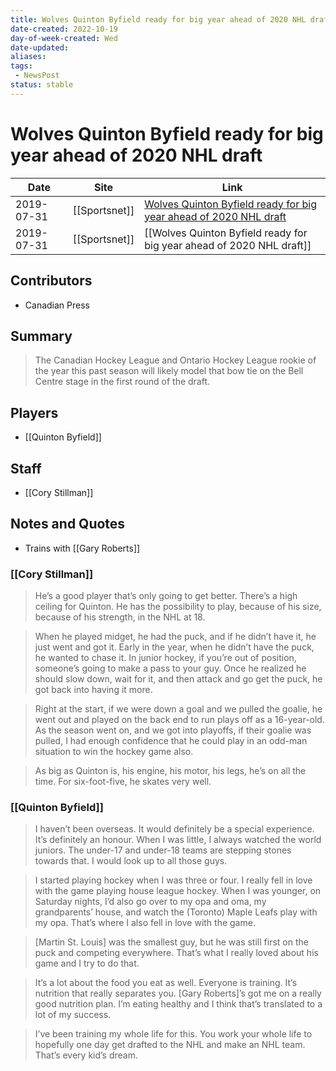 ```yaml
---
title: Wolves Quinton Byfield ready for big year ahead of 2020 NHL draft
date-created: 2022-10-19
day-of-week-created: Wed
date-updated: 
aliases: 
tags:
 - NewsPost
status: stable
---
```


# Wolves Quinton Byfield ready for big year ahead of 2020 NHL draft

| Date       | Site | Link                                                                                                                                                                     |
| ---------- | ---- | ------------------------------------------------------------------------------------------------------------------------------------------------------------------------ |
| 2019-07-31 | [[Sportsnet]]     | [Wolves Quinton Byfield ready for big year ahead of 2020 NHL draft](https://www.sportsnet.ca/hockey/juniors/wolves-quinton-byfield-ready-big-year-ahead-2020-nhl-draft/) |
| 2019-07-31 | [[Sportsnet]] | [[Wolves Quinton Byfield ready for big year ahead of 2020 NHL draft]]

## Contributors
- Canadian Press


## Summary
> The Canadian Hockey League and Ontario Hockey League rookie of the year this past season will likely model that bow tie on the Bell Centre stage in the first round of the draft.




## Players
- [[Quinton Byfield]]


## Staff
- [[Cory Stillman]]


## Notes and Quotes
- Trains with [[Gary Roberts]]

### [[Cory Stillman]]
> He’s a good player that’s only going to get better. There’s a high ceiling for Quinton.
> He has the possibility to play, because of his size, because of his strength, in the NHL at 18.

> When he played midget, he had the puck, and if he didn’t have it, he just went and got it.
> Early in the year, when he didn’t have the puck, he wanted to chase it. In junior hockey, if you’re out of position, someone’s going to make a pass to your guy.
> Once he realized he should slow down, wait for it, and then attack and go get the puck, he got back into having it more.

> Right at the start, if we were down a goal and we pulled the goalie, he went out and played on the back end to run plays off as a 16-year-old.
> As the season went on, and we got into playoffs, if their goalie was pulled, I had enough confidence that he could play in an odd-man situation to win the hockey game also.

> As big as Quinton is, his engine, his motor, his legs, he’s on all the time. For six-foot-five, he skates very well.

### [[Quinton Byfield]]
> I haven’t been overseas. It would definitely be a special experience. It’s definitely an honour.
> When I was little, I always watched the world juniors. The under-17 and under-18 teams are stepping stones towards that. I would look up to all those guys.

> I started playing hockey when I was three or four. I really fell in love with the game playing house league hockey.
> When I was younger, on Saturday nights, I’d also go over to my opa and oma, my grandparents’ house, and watch the (Toronto) Maple Leafs play with my opa. That’s where I also fell in love with the game.

> \[Martin St. Louis] was the smallest guy, but he was still first on the puck and competing everywhere. That’s what I really loved about his game and I try to do that.

> It’s a lot about the food you eat as well. Everyone is training. It’s nutrition that really separates you. \[Gary Roberts]’s got me on a really good nutrition plan. I’m eating healthy and I think that’s translated to a lot of my success.

> I’ve been training my whole life for this. You work your whole life to hopefully one day get drafted to the NHL and make an NHL team. That’s every kid’s dream.